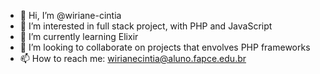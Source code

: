 - 👋 Hi, I’m @wiriane-cintia
- 👀 I’m interested in full stack project, with PHP and JavaScript
- 🌱 I’m currently learning Elixir
- 💞️ I’m looking to collaborate on projects that envolves PHP frameworks
- 📫 How to reach me: wirianecintia@aluno.fapce.edu.br

<!---
wiriane-cintia/wiriane-cintia is a ✨ special ✨ repository because its `README.md` (this file) appears on your GitHub profile.
You can click the Preview link to take a look at your changes.
--->
